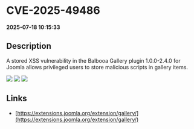 # CVE-2025-49486

**2025-07-18 10:15:33**

## Description
A stored XSS vulnerability in the Balbooa Gallery plugin 1.0.0-2.4.0 for Joomla allows privileged users to store malicious scripts in gallery items.

![](https://img.shields.io/static/v1?label=Score&message=8.6&color=red)
![](https://img.shields.io/static/v1?label=Severity&message=HIGH&color=red)
![](https://img.shields.io/static/v1?label=CWE&message=XSS&color=green)

## Links
- [https://extensions.joomla.org/extension/gallery/](https://extensions.joomla.org/extension/gallery/)
